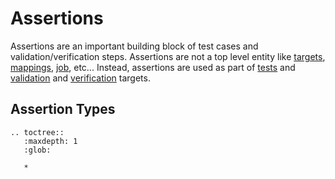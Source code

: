 # Assertions

Assertions are an important building block of test cases and validation/verification steps. Assertions are not a top
level entity like [targets](../target/index.md), [mappings](../mapping/index.md), [job](../job/index.md), etc... Instead,
assertions are used as part of [tests](../test/index.md) and [validation](../target/validate.md) and 
[verification](../target/verify.md) targets.

## Assertion Types
```eval_rst
.. toctree::
   :maxdepth: 1
   :glob:

   *
```
